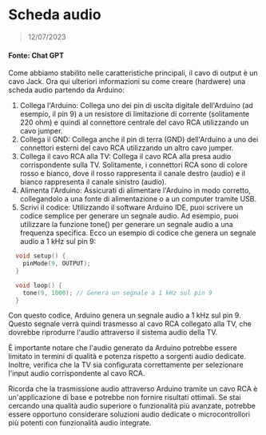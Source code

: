 # Scheda audio

> 12/07/2023
#### Fonte: Chat GPT

Come abbiamo stabilito nelle caratteristiche principali, il cavo di output è un cavo Jack.
Ora qui ulteriori informazioni su come creare (hardwere) una scheda audio partendo da Arduino:

1. Collega l'Arduino: Collega uno dei pin di uscita digitale dell'Arduino (ad esempio, il pin 9) a un resistore di limitazione di corrente (solitamente 220 ohm) e quindi al connettore centrale del cavo RCA utilizzando un cavo jumper.
2. Collega il GND: Collega anche il pin di terra (GND) dell'Arduino a uno dei connettori esterni del cavo RCA utilizzando un altro cavo jumper.
3. Collega il cavo RCA alla TV: Collega il cavo RCA alla presa audio corrispondente sulla TV. Solitamente, i connettori RCA sono di colore rosso e bianco, dove il rosso rappresenta il canale destro (audio) e il bianco rappresenta il canale sinistro (audio).
4. Alimenta l'Arduino: Assicurati di alimentare l'Arduino in modo corretto, collegandolo a una fonte di alimentazione o a un computer tramite USB.
5. Scrivi il codice: Utilizzando il software Arduino IDE, puoi scrivere un codice semplice per generare un segnale audio. Ad esempio, puoi utilizzare la funzione tone() per generare un segnale audio a una frequenza specifica. Ecco un esempio di codice che genera un segnale audio a 1 kHz sul pin 9:
```c++
  void setup() {
    pinMode(9, OUTPUT);
  }

  void loop() {
    tone(9, 1000); // Genera un segnale a 1 kHz sul pin 9
  }
```
Con questo codice, Arduino genera un segnale audio a 1 kHz sul pin 9. Questo segnale verrà quindi trasmesso al cavo RCA collegato alla TV, che dovrebbe riprodurre l'audio attraverso il sistema audio della TV.

È importante notare che l'audio generato da Arduino potrebbe essere limitato in termini di qualità e potenza rispetto a sorgenti audio dedicate. Inoltre, verifica che la TV sia configurata correttamente per selezionare l'input audio corrispondente al cavo RCA.

Ricorda che la trasmissione audio attraverso Arduino tramite un cavo RCA è un'applicazione di base e potrebbe non fornire risultati ottimali. Se stai cercando una qualità audio superiore o funzionalità più avanzate, potrebbe essere opportuno considerare soluzioni audio dedicate o microcontrollori più potenti con funzionalità audio integrate.